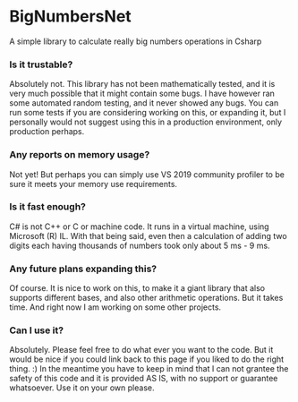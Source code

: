 # BigNumbersNet
A simple library to calculate really big numbers operations in Csharp

### Is it trustable?
Absolutely not. This library has not been mathematically tested, and it is very much possible that it might contain some bugs. I have however ran some automated random testing, and it never showed any bugs.
You can run some tests if you are considering working on this, or expanding it, but I personally would not suggest using this in a production environment, only production perhaps.

### Any reports on memory usage?
Not yet! But perhaps you can simply use VS 2019 community profiler to be sure it meets your memory use requirements.

### Is it fast enough?
C# is not C++ or C or machine code. It runs in a virtual machine, using Microsoft (R) IL. With that being said, even then a calculation of adding two digits each having thousands of numbers took only about 5 ms - 9 ms.

### Any future plans expanding this?
Of course. It is nice to work on this, to make it a giant library that also supports different bases, and also other arithmetic operations. But it takes time. And right now I am working on some other projects.

### Can I use it?
Absolutely. Please feel free to do what ever you want to the code. But it would be nice if you could link back to this page if you liked to do the right thing. :) In the meantime you have to keep in mind that I can not grantee the safety of this code and it is provided AS IS, with no support or guarantee whatsoever. Use it on your own please.
